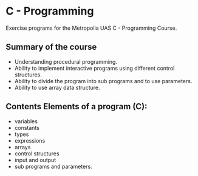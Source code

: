 # C - Programming

Exercise programs for the Metropolia UAS C - Programming Course.

## Summary of the course

- Understanding procedural programming.
- Ability to implement interactive programs using different control structures.
- Ability to divide the program into sub programs and to use parameters.
- Ability to use array data structure.

## Contents Elements of a program (C):

- variables
- constants
- types
- expressions
- arrays
- control structures
- input and output
- sub programs and parameters.

